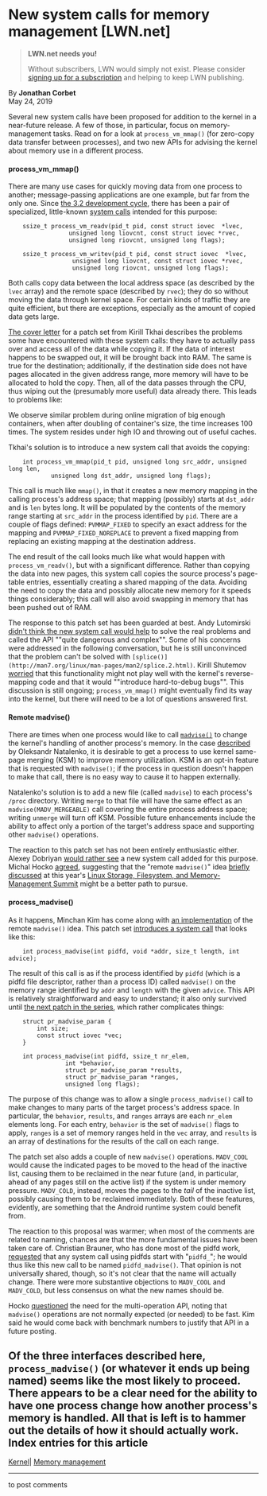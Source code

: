 # New system calls for memory management [LWN.net]

> **LWN.net needs you!**
> 
> Without subscribers, LWN would simply not exist. Please consider [signing up for a subscription](/Promo/nst-nag2/subscribe) and helping to keep LWN publishing. 

By **Jonathan Corbet**  
May 24, 2019 

Several new system calls have been proposed for addition to the kernel in a near-future release. A few of those, in particular, focus on memory-management tasks. Read on for a look at `process_vm_mmap()` (for zero-copy data transfer between processes), and two new APIs for advising the kernel about memory use in a different process. 

#### process_vm_mmap()

There are many use cases for quickly moving data from one process to another; message-passing applications are one example, but far from the only one. Since [the 3.2 development cycle](/Articles/465066/), there has been a pair of specialized, little-known [system calls](http://man7.org/linux/man-pages/man2/process_vm_readv.2.html) intended for this purpose: 
    
    
        ssize_t process_vm_readv(pid_t pid, const struct iovec  *lvec, 
    			     unsigned long liovcnt, const struct iovec *rvec,
    		 	     unsigned long riovcnt, unsigned long flags);
    
        ssize_t process_vm_writev(pid_t pid, const struct iovec  *lvec, 
    			      unsigned long liovcnt, const struct iovec *rvec,
    		 	      unsigned long riovcnt, unsigned long flags);
    

Both calls copy data between the local address space (as described by the `lvec` array) and the remote space (described by `rvec`); they do so without moving the data through kernel space. For certain kinds of traffic they are quite efficient, but there are exceptions, especially as the amount of copied data gets large. 

[The cover letter](/ml/linux-kernel/155836064844.2441.10911127801797083064.stgit@localhost.localdomain/) for a patch set from Kirill Tkhai describes the problems some have encountered with these system calls: they have to actually pass over and access all of the data while copying it. If the data of interest happens to be swapped out, it will be brought back into RAM. The same is true for the destination; additionally, if the destination side does not have pages allocated in the given address range, more memory will have to be allocated to hold the copy. Then, all of the data passes through the CPU, thus wiping out the (presumably more useful) data already there. This leads to problems like: 

We observe similar problem during online migration of big enough containers, when after doubling of container's size, the time increases 100 times. The system resides under high IO and throwing out of useful caches. 

Tkhai's solution is to introduce a new system call that avoids the copying: 
    
    
        int process_vm_mmap(pid_t pid, unsigned long src_addr, unsigned long len,
    			unsigned long dst_addr, unsigned long flags);
    

This call is much like `mmap()`, in that it creates a new memory mapping in the calling process's address space; that mapping (possibly) starts at `dst_addr` and is `len` bytes long. It will be populated by the contents of the memory range starting at `src_addr` in the process identified by `pid`. There are a couple of flags defined: `PVMMAP_FIXED` to specify an exact address for the mapping and `PVMMAP_FIXED_NOREPLACE` to prevent a fixed mapping from replacing an existing mapping at the destination address. 

The end result of the call looks much like what would happen with `process_vm_readv()`, but with a significant difference. Rather than copying the data into new pages, this system call copies the source process's page-table entries, essentially creating a shared mapping of the data. Avoiding the need to copy the data and possibly allocate new memory for it speeds things considerably; this call will also avoid swapping in memory that has been pushed out of RAM. 

The response to this patch set has been guarded at best. Andy Lutomirski [didn't think the new system call would help](/ml/linux-kernel/CALCETrU221N6uPmdaj4bRDDsf+Oc5tEfPERuyV24wsYKHn+spA@mail.gmail.com/) to solve the real problems and called the API ""quite dangerous and complex"". Some of his concerns were addressed in the following conversation, but he is still unconvinced that the problem can't be solved with `[splice()](http://man7.org/linux/man-pages/man2/splice.2.html)`. Kirill Shutemov [worried](/ml/linux-kernel/20190522152254.5cyxhjizuwuojlix@box/) that this functionality might not play well with the kernel's reverse-mapping code and that it would ""introduce hard-to-debug bugs"". This discussion is still ongoing; `process_vm_mmap()` might eventually find its way into the kernel, but there will need to be a lot of questions answered first. 

#### Remote madvise()

There are times when one process would like to call [`madvise()`](http://man7.org/linux/man-pages/man2/madvise.2.html) to change the kernel's handling of another process's memory. In the case [described](/ml/linux-kernel/20190516094234.9116-1-oleksandr@redhat.com/) by Oleksandr Natalenko, it is desirable to get a process to use kernel same-page merging (KSM) to improve memory utilization. KSM is an opt-in feature that is requested with `madvise()`; if the process in question doesn't happen to make that call, there is no easy way to cause it to happen externally. 

Natalenko's solution is to add a new file (called `madvise`) to each process's `/proc` directory. Writing `merge` to that file will have the same effect as an `madvise(MADV_MERGEABLE)` call covering the entire process address space; writing `unmerge` will turn off KSM. Possible future enhancements include the ability to affect only a portion of the target's address space and supporting other `madvise()` operations. 

The reaction to this patch set has not been entirely enthusiastic either. Alexey Dobriyan [would rather see](/ml/linux-kernel/20190516172452.GA2106@avx2/) a new system call added for this purpose. Michal Hocko [agreed](/ml/linux-kernel/20190515145151.GG16651%40dhcp22.suse.cz/), suggesting that the "remote `madvise()`" idea [briefly discussed](/Articles/787217/) at this year's [Linux Storage, Filesystem, and Memory-Management Summit](/Articles/lsfmm2019/) might be a better path to pursue. 

#### process_madvise()

As it happens, Minchan Kim has come along with [an implementation](/ml/linux-kernel/20190520035254.57579-1-minchan@kernel.org/) of the remote `madvise()` idea. This patch set [introduces a system call](/ml/linux-kernel/20190520035254.57579-6-minchan@kernel.org/) that looks like this: 
    
    
        int process_madvise(int pidfd, void *addr, size_t length, int advice);
    

The result of this call is as if the process identified by `pidfd` (which is a pidfd file descriptor, rather than a process ID) called `madvise()` on the memory range identified by `addr` and `length` with the given `advice`. This API is relatively straightforward and easy to understand; it also only survived until [the next patch in the series](/ml/linux-kernel/20190520035254.57579-7-minchan@kernel.org/), which rather complicates things: 
    
    
        struct pr_madvise_param {
        	int size;
        	const struct iovec *vec;
        }
    
        int process_madvise(int pidfd, ssize_t nr_elem,
    		    	int *behavior,
    		    	struct pr_madvise_param *results,
    		    	struct pr_madvise_param *ranges,
    		    	unsigned long flags);
    

The purpose of this change was to allow a single `process_madvise()` call to make changes to many parts of the target process's address space. In particular, the `behavior`, `results`, and `ranges` arrays are each `nr_elem` elements long. For each entry, `behavior` is the set of `madvise()` flags to apply, `ranges` is a set of memory ranges held in the `vec` array, and `results` is an array of destinations for the results of the call on each range. 

The patch set also adds a couple of new `madvise()` operations. `MADV_COOL` would cause the indicated pages to be moved to the head of the inactive list, causing them to be reclaimed in the near future (and, in particular, ahead of any pages still on the active list) if the system is under memory pressure. `MADV_COLD`, instead, moves the pages to the _tail_ of the inactive list, possibly causing them to be reclaimed immediately. Both of these features, evidently, are something that the Android runtime system could benefit from. 

The reaction to this proposal was warmer; when most of the comments are related to naming, chances are that the more fundamental issues have been taken care of. Christian Brauner, who has done most of the pidfd work, [requested](/ml/linux-kernel/20190521084158.s5wwjgewexjzrsm6@brauner.io/) that any system call using pidfds start with "`pidfd_`"; he would thus like this new call to be named `pidfd_madvise()`. That opinion is not universally shared, though, so it's not clear that the name will actually change. There were more substantive objections to `MADV_COOL` and `MADV_COLD`, but less consensus on what the new names should be. 

Hocko [questioned](/ml/linux-kernel/20190521062421.GD32329@dhcp22.suse.cz/) the need for the multi-operation API, noting that `madvise()` operations are not normally expected (or needed) to be fast. Kim said he would come back with benchmark numbers to justify that API in a future posting. 

Of the three interfaces described here, `process_madvise()` (or whatever it ends up being named) seems like the most likely to proceed. There appears to be a clear need for the ability to have one process change how another process's memory is handled. All that is left is to hammer out the details of how it should actually work.  
Index entries for this article  
---  
[Kernel](/Kernel/Index)| [Memory management](/Kernel/Index#Memory_management)  
  


* * *

to post comments 
